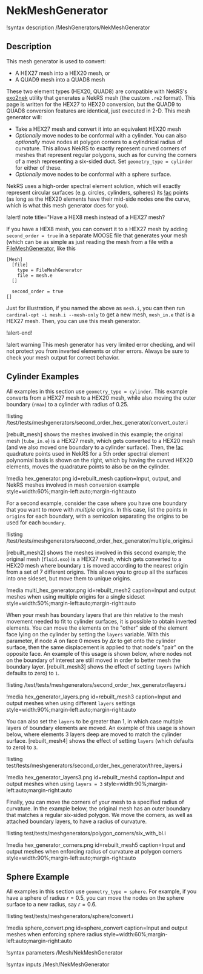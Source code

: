 # NekMeshGenerator

!syntax description /MeshGenerators/NekMeshGenerator

## Description

This mesh generator is used to convert:

- A HEX27 mesh into a HEX20 mesh, or
- A QUAD9 mesh into a QUAD8 mesh

These two element types (HEX20, QUAD8) are
compatible with NekRS's [exo2nek](https://nekrsdoc.readthedocs.io/en/latest/detailed_usage.html#:~:text=converting%20an%20exodus%20mesh) utility that generates a NekRS mesh (the custom
`.re2` format). This page is written for the HEX27 to HEX20 conversion,
but the QUAD9 to QUAD8 conversion features are identical, just executed in 2-D.
This mesh generator will:

- Take a HEX27 mesh and convert it into an equivalent HEX20 mesh
- *Optionally* move nodes to be conformal with a cylinder.
  You can also *optionally* move nodes at polygon corners to a cylindrical radius of curvature.
  This allows NekRS to exactly represent curved corners of meshes that represent
  regular polygons, such as for curving the corners of a mesh representing a
  six-sided duct. Set `geometry_type = cylinder` for either of these.
- *Optionally* move nodes to be conformal with a sphere surface.

NekRS uses a high-order
spectral element solution, which will exactly represent circular surfaces
(e.g. circles, cylinders, spheres)
its [!ac](GLL) points (as long as the HEX20 elements have their mid-side nodes
one the curve, which is what this mesh generator does for you).

!alert! note title="Have a HEX8 mesh instead of a HEX27 mesh?

If you have a HEX8 mesh, you can convert it to a HEX27 mesh by adding
`second_order = true` in a separate MOOSE file that generates your mesh
(which can be as simple as just reading the mesh from a file with a
[FileMeshGenerator](FileMeshGenerator.md), like this

```
[Mesh]
  [file]
    type = FileMeshGenerator
    file = mesh.e
  []

  second_order = true
[]
```

Just for illustration, if you named the above as `mesh.i`, you can then run
`cardinal-opt -i mesh.i --mesh-only` to get a new mesh, `mesh_in.e` that is a HEX27 mesh. Then,
you can use this mesh generator.

!alert-end!

!alert warning
This mesh generator has very limited error checking, and will not protect you
from inverted elements or other errors. Always be sure to check your mesh output
for correct behavior.

## Cylinder Examples

All examples in this section use `geometry_type = cylinder`.
This example converts from a HEX27 mesh to a HEX20 mesh, while also moving the outer boundary
(`rmax`) to a cylinder with radius of 0.25.

!listing /test/tests/meshgenerators/second_order_hex_generator/convert_outer.i

[rebuilt_mesh] shows the meshes involved in this example; the original mesh
(`tube_in.e`) is a HEX27 mesh, which gets converted to a HEX20 mesh (and we also
moved one boundary to a cylinder surface). Then, the [!ac](GLL) quadrature points
used in NekRS for a 5th order spectral element polynomial basis is shown on the right,
which by having the curved HEX20 elements, moves the quadrature points to also be
on the cylinder.

!media hex_generator.png
  id=rebuilt_mesh
  caption=Input, output, and NekRS meshes involved in mesh conversion example
  style=width:60%;margin-left:auto;margin-right:auto

For a second example, consider the case where you have one boundary that you
want to move with *multiple* origins. In this case, list the points in `origins`
for each boundary, with a semicolon separating the origins to be used for each
`boundary`.

!listing /test/tests/meshgenerators/second_order_hex_generator/multiple_origins.i

[rebuilt_mesh2] shows the meshes involved in this second example; the original
mesh (`fluid.exo`) is a HEX27 mesh, which gets converted to a HEX20 mesh where
boundary `1` is moved according to the nearest origin from a set of 7 different origins.
This allows you to group all the surfaces into one sideset, but move them to
unique origins.

!media multi_hex_generator.png
  id=rebuilt_mesh2
  caption=Input and output meshes when using multiple origins for a single sideset
  style=width:50%;margin-left:auto;margin-right:auto

When your mesh has boundary layers that are thin relative to the mesh movement
needed to fit to cylinder surfaces, it is possible to obtain inverted elements.
You can move the elements on the "other" side of the element face lying on the
cylinder by setting the `layers` variable. With this parameter, if node
$A$ on face 0 moves by $\Delta x$ to get onto the cylinder surface, then the
same displacement is applied to that node's "pair" on the opposite face.
An example of this usage is shown below, where nodes not on the boundary of
interest are still moved in order to better mesh the boundary layer.
[rebuilt_mesh3] shows the effect of setting `layers` (which defaults to zero)
to `1`.

!listing /test/tests/meshgenerators/second_order_hex_generator/layers.i

!media hex_generator_layers.png
  id=rebuilt_mesh3
  caption=Input and output meshes when using different `layers` settings
  style=width:90%;margin-left:auto;margin-right:auto

You can also set the `layers` to be greater than 1, in which case multiple
layers of boundary elements are moved. An example of this usage is shown below,
where elements 3 layers deep are moved to match the cylinder surface.
[rebuilt_mesh4] shows the effect of setting `layers` (which defaults to zero)
to `3`.

!listing test/tests/meshgenerators/second_order_hex_generator/three_layers.i

!media hex_generator_layers3.png
  id=rebuilt_mesh4
  caption=Input and output meshes when using `layers = 3`
  style=width:90%;margin-left:auto;margin-right:auto

Finally, you can move the corners of your mesh to a specified radius of curvature.
In the example below, the original mesh has an outer boundary that matches
a regular six-sided polygon. We move the corners,
as well as attached boundary layers, to have a radius of curvature.

!listing test/tests/meshgenerators/polygon_corners/six_with_bl.i

!media hex_generator_corners.png
  id=rebuilt_mesh5
  caption=Input and output meshes when enforcing radius of curvature at polygon corners
  style=width:90%;margin-left:auto;margin-right:auto

## Sphere Example

All examples in this section use `geometry_type = sphere`.
For example, if you have a sphere of radius $r=0.5$, you can move the nodes on the sphere
surface to a new radius, say $r=0.6$.

!listing test/tests/meshgenerators/sphere/convert.i

!media sphere_convert.png
  id=sphere_convert
  caption=Input and output meshes when enforcing sphere radius
  style=width:60%;margin-left:auto;margin-right:auto

!syntax parameters /Mesh/NekMeshGenerator

!syntax inputs /Mesh/NekMeshGenerator
